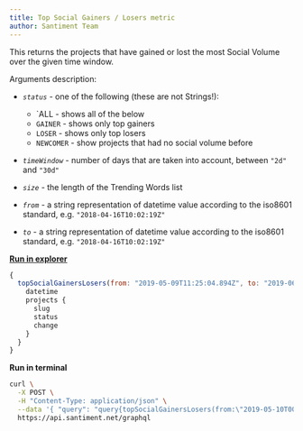 ```yaml
---
title: Top Social Gainers / Losers metric
author: Santiment Team
---
```


This returns the projects that have gained or lost the most Social
Volume over the given time window.

Arguments description:

-   *`status`* - one of the following (these are not Strings!):

    - `ALL - shows all of the below
    - `GAINER` - shows only top gainers
    - `LOSER` - shows only top losers
    - `NEWCOMER` - show projects that had no social volume before

-   *`timeWindow`* - number of days that are taken into account, between
    `"2d"` and `"30d"`
-   *`size`* - the length of the Trending Words list
-   *`from`* - a string representation of datetime value according to the
    iso8601 standard, e.g. `"2018-04-16T10:02:19Z"`
-   *`to`* - a string representation of datetime value according to the
    iso8601 standard, e.g. `"2018-04-16T10:02:19Z"`

[**Run in
explorer**](https://api.santiment.net/graphiql?variables=%7B%7D&query=%7B%0A%20%20topSocialGainersLosers(from%3A%20%222019-05-09T11%3A25%3A04.894Z%22%2C%20to%3A%20%222019-06-23T11%3A25%3A04.894Z%22%2C%20size%3A%205%2C%20status%3A%20ALL%2C%20timeWindow%3A%20%222d%22)%20%7B%0A%20%20%20%20datetime%0A%20%20%20%20projects%20%7B%0A%20%20%20%20%20%20slug%0A%20%20%20%20%20%20status%0A%20%20%20%20%20%20change%0A%20%20%20%20%7D%0A%20%20%7D%0A%7D%0A)

```js
{
  topSocialGainersLosers(from: "2019-05-09T11:25:04.894Z", to: "2019-06-23T11:25:04.894Z", size: 5, status: ALL, timeWindow: "2d") {
    datetime
    projects {
      slug
      status
      change
    }
  }
}
```

**Run in terminal**

```sh
curl \
  -X POST \
  -H "Content-Type: application/json" \
  --data '{ "query": "query{topSocialGainersLosers(from:\"2019-05-10T00:00:00.000Z\",size:5,status:ALL,timeWindow:\"2d\",to:\"2019-06-23T00:00:00.000Z\"){datetime, projects{slug,status,change}}}" }' \
  https://api.santiment.net/graphql
```
